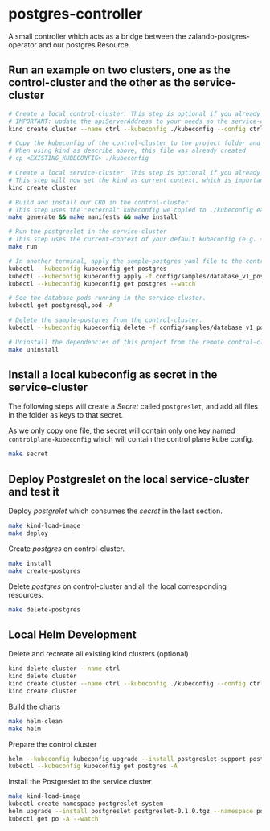 # postgres-controller

A small controller which acts as a bridge between the zalando-postgres-operator and our postgres Resource.

## Run an example on two clusters, one as the control-cluster and the other as the service-cluster

```bash
# Create a local control-cluster. This step is optional if you already have a working kubeconfig/cluster
# IMPORTANT: update the apiServerAddress to your needs so the service-cluster from down below can access the control-cluster.
kind create cluster --name ctrl --kubeconfig ./kubeconfig --config ctrl-cluster-config

# Copy the kubeconfig of the control-cluster to the project folder and name it `kubeconfig`.
# When using kind as describe above, this file was already created
# cp <EXISTING_KUBECONFIG> ./kubeconfig

# Create a local service-cluster. This step is optional if you already have a working kubeconfig/cluster
# This step will now set the kind as current context, which is important for the next step
kind create cluster

# Build and install our CRD in the control-cluster.
# This step uses the "external" kubeconfig we copied to ./kubeconfig earlier. This can be configured in the Makefile
make generate && make manifests && make install

# Run the postgreslet in the service-cluster
# This step uses the current-context of your default kubeconfig (e.g. ~/.kube/config)
make run

# In another terminal, apply the sample-postgres yaml file to the control-cluster.
kubectl --kubeconfig kubeconfig get postgres
kubectl --kubeconfig kubeconfig apply -f config/samples/database_v1_postgres.yaml
kubectl --kubeconfig kubeconfig get postgres --watch

# See the database pods running in the service-cluster.
kubectl get postgresql,pod -A

# Delete the sample-postgres from the control-cluster.
kubectl --kubeconfig kubeconfig delete -f config/samples/database_v1_postgres.yaml

# Uninstall the dependencies of this project from the remote control-cluster.
make uninstall
```

## Install a local kubeconfig as secret in the service-cluster

The following steps will create a _Secret_ called `postgreslet`, and add all files in the folder as keys to that secret.

As we only copy one file, the secret will contain only one key named `controlplane-kubeconfig` which will contain the control plane kube config.

```sh
make secret
```

## Deploy Postgreslet on the local service-cluster and test it

Deploy _postgrelet_ which consumes the _secret_ in the last section.

```sh
make kind-load-image
make deploy
```

Create _postgres_ on control-cluster.

```sh
make install
make create-postgres
```

Delete _postgres_ on control-cluster and all the local corresponding resources.

```sh
make delete-postgres
```

## Local Helm Development

Delete and recreate all existing kind clusters (optional)

```sh
kind delete cluster --name ctrl
kind delete cluster
kind create cluster --name ctrl --kubeconfig ./kubeconfig --config ctrl-cluster-config
kind create cluster
```

Build the charts

```sh
make helm-clean
make helm
```

Prepare the control cluster

```sh
helm --kubeconfig kubeconfig upgrade --install postgreslet-support postgreslet-support-0.1.0.tgz
kubectl --kubeconfig kubeconfig get postgres -A
```

Install the Postgreslet to the service cluster

```sh
make kind-load-image
kubectl create namespace postgreslet-system
helm upgrade --install postgreslet postgreslet-0.1.0.tgz --namespace postgreslet-system --set-file controlplaneKubeconfig=kubeconfig  --set image.tag=latest
kubectl get po -A --watch
```
